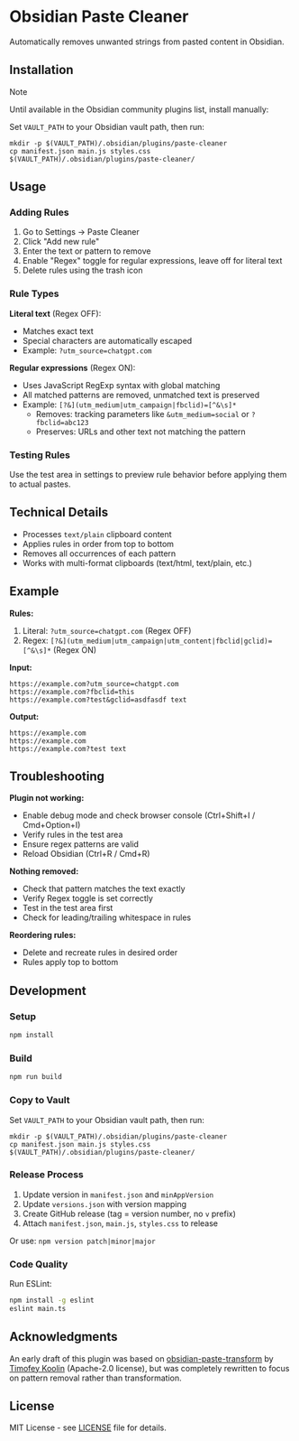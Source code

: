 # Obsidian Paste Cleaner

Automatically removes unwanted strings from pasted content in Obsidian.

## Installation

> [!NOTE]
> Until available in the Obsidian community plugins list, install manually:
>
> Set `VAULT_PATH` to your Obsidian vault path, then run:
> ```shell
> mkdir -p $(VAULT_PATH)/.obsidian/plugins/paste-cleaner
> cp manifest.json main.js styles.css $(VAULT_PATH)/.obsidian/plugins/paste-cleaner/
> ```

## Usage

### Adding Rules

1. Go to Settings → Paste Cleaner
2. Click "Add new rule"
3. Enter the text or pattern to remove
4. Enable "Regex" toggle for regular expressions, leave off for literal text
5. Delete rules using the trash icon

### Rule Types

**Literal text** (Regex OFF):
- Matches exact text
- Special characters are automatically escaped
- Example: `?utm_source=chatgpt.com`

**Regular expressions** (Regex ON):
- Uses JavaScript RegExp syntax with global matching
- All matched patterns are removed, unmatched text is preserved
- Example: `[?&](utm_medium|utm_campaign|fbclid)=[^&\s]*`
  - Removes: tracking parameters like `&utm_medium=social` or `?fbclid=abc123`
  - Preserves: URLs and other text not matching the pattern

### Testing Rules

Use the test area in settings to preview rule behavior before applying them to actual pastes.

## Technical Details

- Processes `text/plain` clipboard content
- Applies rules in order from top to bottom
- Removes all occurrences of each pattern
- Works with multi-format clipboards (text/html, text/plain, etc.)

## Example

**Rules:**
1. Literal: `?utm_source=chatgpt.com` (Regex OFF)
2. Regex: `[?&](utm_medium|utm_campaign|utm_content|fbclid|gclid)=[^&\s]*` (Regex ON)

**Input:**
```
https://example.com?utm_source=chatgpt.com
https://example.com?fbclid=this
https://example.com?test&gclid=asdfasdf text
```

**Output:**
```
https://example.com
https://example.com
https://example.com?test text
```

## Troubleshooting

**Plugin not working:**
- Enable debug mode and check browser console (Ctrl+Shift+I / Cmd+Option+I)
- Verify rules in the test area
- Ensure regex patterns are valid
- Reload Obsidian (Ctrl+R / Cmd+R)

**Nothing removed:**
- Check that pattern matches the text exactly
- Verify Regex toggle is set correctly
- Test in the test area first
- Check for leading/trailing whitespace in rules

**Reordering rules:**
- Delete and recreate rules in desired order
- Rules apply top to bottom

## Development

### Setup

```bash
npm install
```

### Build

```bash
npm run build
```

### Copy to Vault

Set `VAULT_PATH` to your Obsidian vault path, then run:
```shell
mkdir -p $(VAULT_PATH)/.obsidian/plugins/paste-cleaner
cp manifest.json main.js styles.css $(VAULT_PATH)/.obsidian/plugins/paste-cleaner/
```

### Release Process

1. Update version in `manifest.json` and `minAppVersion`
2. Update `versions.json` with version mapping
3. Create GitHub release (tag = version number, no `v` prefix)
4. Attach `manifest.json`, `main.js`, `styles.css` to release

Or use: `npm version patch|minor|major`

### Code Quality

Run ESLint:
```bash
npm install -g eslint
eslint main.ts
```

## Acknowledgments

An early draft of this plugin was based on [obsidian-paste-transform](https://github.com/rekby/obsidian-paste-transform) by [Timofey Koolin](https://github.com/rekby) (Apache-2.0 license), but was completely rewritten to focus on pattern removal rather than transformation.

## License

MIT License - see [LICENSE](LICENSE) file for details.
